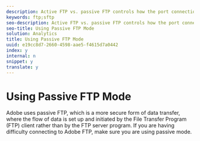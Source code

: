 ```yaml
---
description: Active FTP vs. passive FTP controls how the port connections are established, and the choice has some firewall implications.
keywords: ftp;sftp
seo-description: Active FTP vs. passive FTP controls how the port connections are established, and the choice has some firewall implications.
seo-title: Using Passive FTP Mode
solution: Analytics
title: Using Passive FTP Mode
uuid: e19cc8d7-2660-4598-aae5-f4615d7a0442
index: y
internal: n
snippet: y
translate: y
---
```


# Using Passive FTP Mode

Adobe uses passive FTP, which is a more secure form of data transfer, where the flow of data is set up and initiated by the File Transfer Program (FTP) client rather than by the FTP server program. If you are having difficulty connecting to Adobe FTP, make sure you are using passive mode. 
